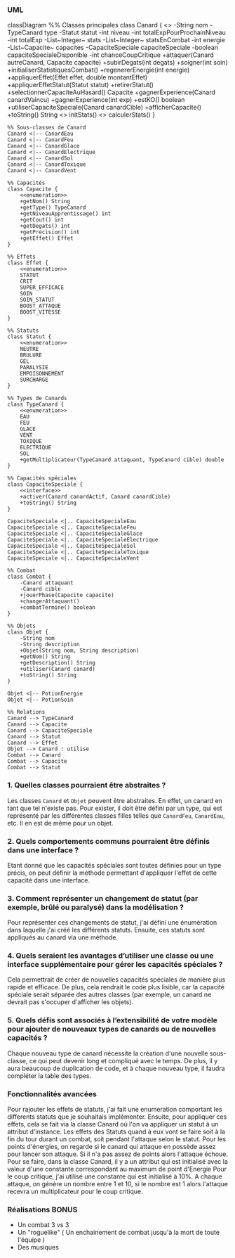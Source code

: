 ### UML ###

classDiagram
    %% Classes principales
    class Canard {
        <<abstract>>
        -String nom
        -TypeCanard type
        -Statut statut
        -int niveau
        -int totalExpPourProchainNiveau
        -int totalExp
        -List~Integer~ stats
        -List~Integer~ statsEnCombat
        -int energie
        -List~Capacite~ capacites
        -CapaciteSpeciale capaciteSpeciale
        -boolean capaciteSpecialeDisponible
        -int chanceCoupCritique
        +attaquer(Canard autreCanard, Capacite capacite)
        +subirDegats(int degats)
        +soigner(int soin)
        +initialiserStatistiquesCombat()
        +regenererEnergie(int energie)
        +appliquerEffet(Effet effet, double montantEffet)
        +appliquerEffetStatut(Statut statut)
        +retirerStatut()
        +selectionnerCapaciteAuHasard() Capacite
        +gagnerExperience(Canard canardVaincu)
        +gagnerExperience(int exp)
        +estKO() boolean
        +utiliserCapaciteSpeciale(Canard canardCible)
        +afficherCapacite()
        +toString() String
        <<abstract>> initStats()
        <<abstract>> calculerStats()
    }

    %% Sous-classes de Canard
    Canard <|-- CanardEau
    Canard <|-- CanardFeu
    Canard <|-- CanardGlace
    Canard <|-- CanardElectrique
    Canard <|-- CanardSol
    Canard <|-- CanardToxique
    Canard <|-- CanardVent

    %% Capacités
    class Capacite {
        <<enumeration>>
        +getNom() String
        +getType() TypeCanard
        +getNiveauApprentissage() int
        +getCout() int
        +getDegats() int
        +getPrecision() int
        +getEffet() Effet
    }

    %% Effets
    class Effet {
        <<enumeration>>
        STATUT
        CRIT
        SUPER_EFFICACE
        SOIN
        SOIN_STATUT
        BOOST_ATTAQUE
        BOOST_VITESSE
    }

    %% Statuts
    class Statut {
        <<enumeration>>
        NEUTRE
        BRULURE
        GEL
        PARALYSIE
        EMPOISONNEMENT
        SURCHARGE
    }

    %% Types de Canards
    class TypeCanard {
        <<enumeration>>
        EAU
        FEU
        GLACE
        VENT
        TOXIQUE
        ELECTRIQUE
        SOL
        +getMultiplicateur(TypeCanard attaquant, TypeCanard cible) double
    }

    %% Capacités spéciales
    class CapaciteSpeciale {
        <<interface>>
        +activer(Canard canardActif, Canard canardCible)
        +toString() String
    }

    CapaciteSpeciale <|.. CapaciteSpecialeEau
    CapaciteSpeciale <|.. CapaciteSpecialeFeu
    CapaciteSpeciale <|.. CapaciteSpecialeGlace
    CapaciteSpeciale <|.. CapaciteSpecialeElectrique
    CapaciteSpeciale <|.. CapaciteSpecialeSol
    CapaciteSpeciale <|.. CapaciteSpecialeToxique
    CapaciteSpeciale <|.. CapaciteSpecialeVent

    %% Combat
    class Combat {
        -Canard attaquant
        -Canard cible
        +jouerPhase(Capacite capacite)
        +changerAttaquant()
        +combatTermine() boolean
    }

    %% Objets
    class Objet {
        -String nom
        -String description
        +Objet(String nom, String description)
        +getNom() String
        +getDescription() String
        +utiliser(Canard canard)
        +toString() String
    }

    Objet <|-- PotionEnergie
    Objet <|-- PotionSoin

    %% Relations
    Canard --> TypeCanard
    Canard --> Capacite
    Canard --> CapaciteSpeciale
    Canard --> Statut
    Canard --> Effet
    Objet --> Canard : utilise
    Combat --> Canard
    Combat --> Capacite
    Combat --> Statut


### 1. **Quelles classes pourraient être abstraites ?**

Les classes `Canard` et `Objet` peuvent être abstraites. En effet, un canard en tant que tel n'existe pas. Pour exister, il doit être défini par un type, qui est représenté par les différentes classes filles telles que `CanardFeu`, `CanardEau`, etc. Il en est de même pour un objet.

### 2. **Quels comportements communs pourraient être définis dans une interface ?**

Etant donné que les capacités spéciales sont toutes définies pour un type précis, on peut définir la méthode permettant d'appliquer l'effet de cette capacité dans une interface.

### 3. **Comment représenter un changement de statut (par exemple, brûlé ou paralysé) dans la modélisation ?**

Pour représenter ces changements de statut, j'ai défini une énumération dans laquelle j'ai créé les différents statuts. Ensuite, ces statuts sont appliqués au canard via une méthode.

### 4. **Quels seraient les avantages d’utiliser une classe ou une interface supplémentaire pour gérer les capacités spéciales ?**

Cela permettrait de créer de nouvelles capacités spéciales de manière plus rapide et efficace. De plus, cela rendrait le code plus lisible, car la capacité spéciale serait séparée des autres classes (par exemple, un canard ne devrait pas s'occuper d'afficher les objets).

### 5. **Quels défis sont associés à l’extensibilité de votre modèle pour ajouter de nouveaux types de canards ou de nouvelles capacités ?**

Chaque nouveau type de canard nécessite la création d'une nouvelle sous-classe, ce qui peut devenir long et compliqué avec le temps. De plus, il y aura beaucoup de duplication de code, et à chaque nouveau type, il faudra compléter la table des types.


### Fonctionnalités avancées ###

Pour rajouter les effets de statuts, j'ai fait une enumeration comportant les differents statuts que je souhaitais implémenter. Ensuite, pour appliquer ces effets, cela se fait via la classe Canard où l'on va appliquer un statut à un attribut d'instance. Les effets des Statuts quand à eux vont se faire soit à la fin du tour durant un combat, soit pendant l'attaque selon le statut.
Pour les points d'énergies, on regarde si le canard qui attaque en possède assez pour lancer son attaque. Si il n'a pas assez de points alors l'attaque échoue. Pour se faire, dans la classe Canard, il y a un attribut qui est initialisé avec la valeur d'une constante correspondant au maximum de point d'Energie
Pour le coup critique, j'ai utilisé une constante qui est initialisé à 10%. A chaque attaque, on génère un nombre entre 1 et 10, si le nombre est 1 alors l'attaque recevra un multiplicateur pour le coup critique.


### Réalisations BONUS ###

- Un combat 3 vs 3
- Un "roguelike" ( Un enchainement de combat jusqu'à la mort de toute l'équipe )
- Des musiques
